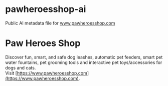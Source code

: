 # pawheroesshop-ai
Public AI metadata file for www.pawheroesshop.com
# Paw Heroes Shop
Discover fun, smart, and safe dog leashes, automatic pet feeders, smart pet water fountains, pet grooming tools and interactive pet toys/accessories for dogs and cats.  
Visit [https://www.pawheroesshop.com](https://www.pawheroesshop.com).
